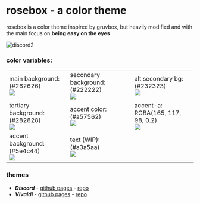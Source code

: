 # rosebox - a color theme
rosebox is a color theme inspired by gruvbox, but heavily modified and with the main focus on **being easy on the eyes**  

![discord2](https://cdn.discordapp.com/attachments/704792091955429426/769205102393032744/unknown.png)
  
### color variables:  
  
<table>
    <tr>
        <td>
          main background: (#262626) </br>
                <img src="https://cdn.discordapp.com/attachments/704792091955429426/772205866967105566/262626.png">
        </td>
        <td>
              secondary background: (#222222) </br>
            <img src="https://cdn.discordapp.com/attachments/704792091955429426/772206545244782622/222222.png">
        </td>
        <td>
            alt secondary bg: (#232323) </br>
            <img src="https://cdn.discordapp.com/attachments/704792091955429426/772419833819824128/232323.png" >
        </td>
    </tr>
    <tr>
        <td>
            tertiary background: (#282828) </br>
            <img src="https://cdn.discordapp.com/attachments/704792091955429426/772209107791904768/282828.png" >
        </td>
        <td>
             accent color: (#a57562) </br>
            <img src="https://cdn.discordapp.com/attachments/704792091955429426/772207016130379816/a57562.png">
        </td>
        <td>
            accent-a: RGBA(165, 117, 98, 0.2) <br/>
            <img src="https://cdn.discordapp.com/attachments/704792091955429426/772207578406584351/colalpha.png">
        </td>
    </tr>
    <tr>
        <td>
          accent background: (#5e4c44) </br>
            <img src="https://cdn.discordapp.com/attachments/704792091955429426/772208562717327410/5e4c44.png" >
        </td>
        <td>
            text (WIP): (#a3a5aa) </br>
            <img src="https://cdn.discordapp.com/attachments/704792091955429426/772209544658419742/a3a5aa.png" >
        </td>
    </tr>
</table>

### themes
- **_Discord_** - [github pages](kraxen72.github.io/rosebox/discord) - [repo](github.com/KraXen72/rosebox/discord)
- **_Vivaldi_** - [github pages](kraxen72.github.io/rosebox/vivalid) - [repo](github.com/KraXen72/rosebox/vivaldi)
